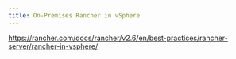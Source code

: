 ```yaml
---
title: On-Premises Rancher in vSphere
---
```


https://rancher.com/docs/rancher/v2.6/en/best-practices/rancher-server/rancher-in-vsphere/
